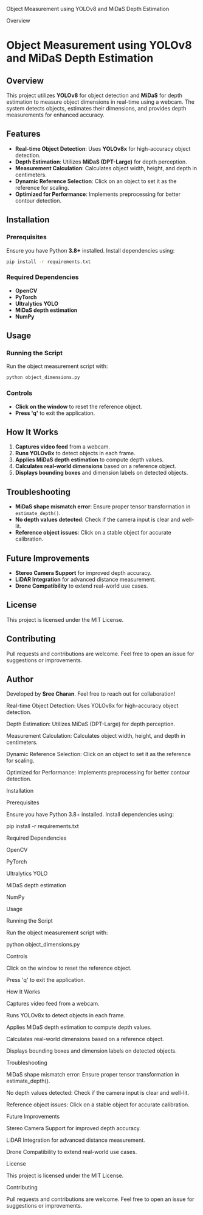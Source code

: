 Object Measurement using YOLOv8 and MiDaS Depth Estimation

Overview
# Object Measurement using YOLOv8 and MiDaS Depth Estimation

## Overview
This project utilizes **YOLOv8** for object detection and **MiDaS** for depth estimation to measure object dimensions in real-time using a webcam. The system detects objects, estimates their dimensions, and provides depth measurements for enhanced accuracy.

## Features
- **Real-time Object Detection**: Uses **YOLOv8x** for high-accuracy object detection.
- **Depth Estimation**: Utilizes **MiDaS (DPT-Large)** for depth perception.
- **Measurement Calculation**: Calculates object width, height, and depth in centimeters.
- **Dynamic Reference Selection**: Click on an object to set it as the reference for scaling.
- **Optimized for Performance**: Implements preprocessing for better contour detection.

## Installation
### Prerequisites
Ensure you have Python **3.8+** installed. Install dependencies using:

```sh
pip install -r requirements.txt
```

### Required Dependencies
- **OpenCV**
- **PyTorch**
- **Ultralytics YOLO**
- **MiDaS depth estimation**
- **NumPy**

## Usage
### Running the Script
Run the object measurement script with:

```sh
python object_dimensions.py
```

### Controls
- **Click on the window** to reset the reference object.
- **Press 'q'** to exit the application.

## How It Works
1. **Captures video feed** from a webcam.
2. **Runs YOLOv8x** to detect objects in each frame.
3. **Applies MiDaS depth estimation** to compute depth values.
4. **Calculates real-world dimensions** based on a reference object.
5. **Displays bounding boxes** and dimension labels on detected objects.

## Troubleshooting
- **MiDaS shape mismatch error**: Ensure proper tensor transformation in `estimate_depth()`.
- **No depth values detected**: Check if the camera input is clear and well-lit.
- **Reference object issues**: Click on a stable object for accurate calibration.

## Future Improvements
- **Stereo Camera Support** for improved depth accuracy.
- **LiDAR Integration** for advanced distance measurement.
- **Drone Compatibility** to extend real-world use cases.

## License
This project is licensed under the MIT License.

## Contributing
Pull requests and contributions are welcome. Feel free to open an issue for suggestions or improvements.

## Author
Developed by **Sree Charan**. Feel free to reach out for collaboration!


Real-time Object Detection: Uses YOLOv8x for high-accuracy object detection.

Depth Estimation: Utilizes MiDaS (DPT-Large) for depth perception.

Measurement Calculation: Calculates object width, height, and depth in centimeters.

Dynamic Reference Selection: Click on an object to set it as the reference for scaling.

Optimized for Performance: Implements preprocessing for better contour detection.

Installation

Prerequisites

Ensure you have Python 3.8+ installed. Install dependencies using:

pip install -r requirements.txt

Required Dependencies

OpenCV

PyTorch

Ultralytics YOLO

MiDaS depth estimation

NumPy

Usage

Running the Script

Run the object measurement script with:

python object_dimensions.py

Controls

Click on the window to reset the reference object.

Press 'q' to exit the application.

How It Works

Captures video feed from a webcam.

Runs YOLOv8x to detect objects in each frame.

Applies MiDaS depth estimation to compute depth values.

Calculates real-world dimensions based on a reference object.

Displays bounding boxes and dimension labels on detected objects.

Troubleshooting

MiDaS shape mismatch error: Ensure proper tensor transformation in estimate_depth().

No depth values detected: Check if the camera input is clear and well-lit.

Reference object issues: Click on a stable object for accurate calibration.

Future Improvements

Stereo Camera Support for improved depth accuracy.

LiDAR Integration for advanced distance measurement.

Drone Compatibility to extend real-world use cases.

License

This project is licensed under the MIT License.

Contributing

Pull requests and contributions are welcome. Feel free to open an issue for suggestions or improvements.
